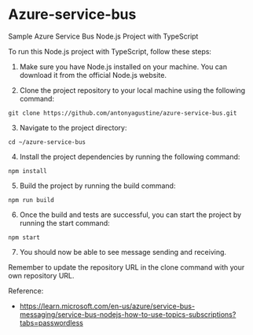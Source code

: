 # Azure-service-bus
Sample Azure Service Bus Node.js Project with TypeScript


To run this Node.js project with TypeScript, follow these steps:

1. Make sure you have Node.js installed on your machine. You can download it from the official Node.js website.

2. Clone the project repository to your local machine using the following command:
  ```
  git clone https://github.com/antonyagustine/azure-service-bus.git
  ```

3. Navigate to the project directory:
  ```
  cd ~/azure-service-bus
  ```

4. Install the project dependencies by running the following command:
  ```
  npm install
  ```

5. Build the project by running the build command:
  ```
  npm run build
  ```

6. Once the build and tests are successful, you can start the project by running the start command:
  ```
  npm start
  ```

7. You should now be able to see message sending and receiving.

Remember to update the repository URL in the clone command with your own repository URL.


Reference:
- https://learn.microsoft.com/en-us/azure/service-bus-messaging/service-bus-nodejs-how-to-use-topics-subscriptions?tabs=passwordless